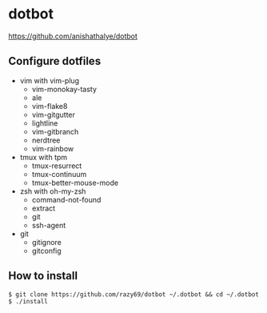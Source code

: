 # dotbot

https://github.com/anishathalye/dotbot

## Configure dotfiles

- vim with vim-plug
  - vim-monokay-tasty
  - ale
  - vim-flake8
  - vim-gitgutter
  - lightline
  - vim-gitbranch
  - nerdtree
  - vim-rainbow
- tmux with tpm
  - tmux-resurrect
  - tmux-continuum
  - tmux-better-mouse-mode
- zsh with oh-my-zsh
  - command-not-found
  - extract
  - git
  - ssh-agent
- git
  - gitignore
  - gitconfig

## How to install

```
$ git clone https://github.com/razy69/dotbot ~/.dotbot && cd ~/.dotbot
$ ./install
